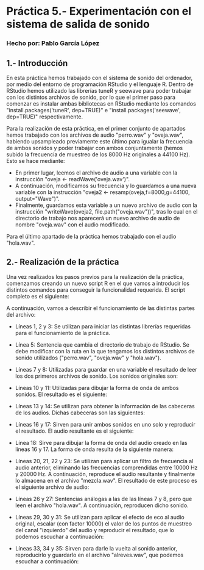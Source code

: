 # Práctica 5.- Experimentación con el sistema de salida de sonido
### Hecho por: Pablo García López

## 1.- Introducción
En esta práctica hemos trabajado con el sistema de sonido del ordenador, por medio del entorno de programación RStudio y el lenguaje R. Dentro de RStudio hemos utilizado las librerías tuneR y seewave para poder trabajar con los distintos archivos de sonido, por lo que el primer paso para comenzar es instalar ambas bibliotecas en RStudio mediante los comandos "install.packages('tuneR', dep=TRUE)" e "install.packages('seewave', dep=TRUE)" respectivamente. 

Para la realización de esta práctica, en el primer conjunto de apartados hemos trabajado con los archivos de audio "perro.wav" y "oveja.wav", habiendo upsampleado previamente este último para igualar la frecuencia de ambos sonidos y poder trabajar con ambos conjuntamente (hemos subido la frecuencia de muestreo de los 8000 Hz originales a 44100 Hz). Esto se hace mediante:
- En primer lugar, leemos el archivo de audio a una variable con la instrucción "oveja <- readWave('oveja.wav')".
- A continuación, modificamos su frecuencia y lo guardamos a una nueva variable con la instrucción "oveja2 <- resamp(oveja,f=8000,g=44100, output="Wave")".
- Finalmente, guardamos esta variable a un nuevo archivo de audio con la instrucción "writeWave(oveja2, file.path("oveja.wav"))", tras lo cual en el directorio de trabajo nos aparecerá un nuevo archivo de audio de nombre "oveja.wav" con el audio modificado.

Para el último apartado de la práctica hemos trabajado con el audio "hola.wav".

## 2.- Realización de la práctica
Una vez realizados los pasos previos para la realización de la práctica, comenzamos creando un nuevo script R en el que vamos a introducir los distintos comandos para conseguir la funcionalidad requerida. El script completo es el siguiente:

A continuación, vamos a describir el funcionamiento de las distintas partes del archivo:
- Líneas 1, 2 y 3: Se utilizan para iniciar las distintas librerías requeridas para el funcionamiento de la práctica.
- Línea 5: Sentencia que cambia el directorio de trabajo de RStudio. Se debe modificar con la ruta en la que tengamos los distintos archivos de sonido utilizados ("perro.wav", "oveja.wav" y "hola.wav").
- Líneas 7 y 8: Utilizadas para guardar en una variable el resultado de leer los dos primeros archivos de sonido. Los sonidos originales son:

- Líneas 10 y 11: Utilizadas para dibujar la forma de onda de ambos sonidos. El resultado es el siguiente:

- Líneas 13 y 14: Se utilizan para obtener la información de las cabeceras de los audios. Dichas cabeceras son las siguientes:

- Líneas 16 y 17: Sirven para unir ambos sonidos en uno solo y reproducir el resultado. El audio resultante es el siguiente:

- Línea 18: Sirve para dibujar la forma de onda del audio creado en las líneas 16 y 17. La forma de onda resulta de la siguiente manera:

- Líneas 20, 21, 22 y 23: Se utilizan para aplicar un filtro de frecuencia al audio anterior, eliminando las frecuencias comprendidas entre 10000 Hz y 20000 Hz. A continuación, reproduce el audio resultante y finalmente lo almacena en el archivo "mezcla.wav". El resultado de este proceso es el siguiente archivo de audio:

- Líneas 26 y 27: Sentencias análogas a las de las líneas 7 y 8, pero que leen el archivo "hola.wav". A continuación, reproducen dicho sonido.
- Líneas 29, 30 y 31: Se utilizan para aplicar el efecto de eco al audio original, escalar (con factor 10000) el valor de los puntos de muestreo del canal "izquierdo" del audio y reproducir el resultado, que lo podemos escuchar a continuación:

- Líneas 33, 34 y 35: Sirven para darle la vuelta al sonido anterior, reproducirlo y guardarlo en el archivo "alreves.wav", que podemos escuchar a continuación: